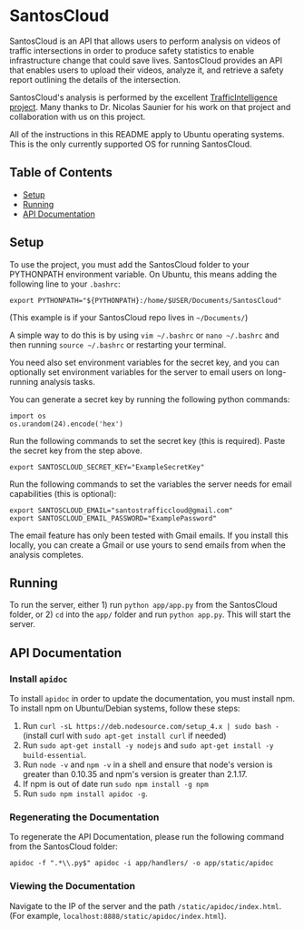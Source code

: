 # SantosCloud

SantosCloud is an API that allows users to perform analysis on videos of traffic intersections in order to produce safety statistics to enable infrastructure change that could save lives. SantosCloud provides an API that enables users to upload their videos, analyze it, and retrieve a safety report outlining the details of the intersection.

SantosCloud's analysis is performed by the excellent [TrafficIntelligence project](https://bitbucket.org/Nicolas/trafficintelligence/wiki/Home). Many thanks to Dr. Nicolas Saunier for his work on that project and collaboration with us on this project.

All of the instructions in this README apply to Ubuntu operating systems. This is the only currently supported OS for running SantosCloud.

## Table of Contents

- [Setup](#setup)
- [Running](#running)
- [API Documentation](#api-documentation)

## Setup

To use the project, you must add the SantosCloud folder to your PYTHONPATH environment variable. On Ubuntu, this means adding the following line to your `.bashrc`:

```
export PYTHONPATH="${PYTHONPATH}:/home/$USER/Documents/SantosCloud"
```

(This example is if your SantosCloud repo lives in `~/Documents/`)

A simple way to do this is by using `vim ~/.bashrc` or `nano ~/.bashrc` and then running `source ~/.bashrc` or restarting your terminal.

You need also set environment variables for the secret key, and you can optionally set environment variables for the server to email users on long-running analysis tasks. 

You can generate a secret key by running the following python commands:

```
import os
os.urandom(24).encode('hex')
```

Run the following commands to set the secret key (this is required). Paste the secret key from the step above.

```
export SANTOSCLOUD_SECRET_KEY="ExampleSecretKey"
```

Run the following commands to set the variables the server needs for email capabilities (this is optional):

```
export SANTOSCLOUD_EMAIL="santostrafficcloud@gmail.com"
export SANTOSCLOUD_EMAIL_PASSWORD="ExamplePassword"
```

The email feature has only been tested with Gmail emails. If you install this locally, you can create a Gmail or use yours to send emails from when the analysis completes.

## Running

To run the server, either 1) run `python app/app.py` from the SantosCloud folder, or 2) `cd` into the `app/` folder and run `python app.py`. This will start the server.

## API Documentation

### Install `apidoc`

To install `apidoc` in order to update the documentation, you must install npm. To install npm on Ubuntu/Debian systems, follow these steps:

1. Run `curl -sL https://deb.nodesource.com/setup_4.x | sudo bash -` (install curl with `sudo apt-get install curl` if needed)
2. Run `sudo apt-get install -y nodejs` and `sudo apt-get install -y build-essential`.
3. Run `node -v` and `npm -v` in a shell and ensure that node's version is greater than 0.10.35 and npm's version is greater than 2.1.17.
4. If npm is out of date run `sudo npm install -g npm`
5. Run `sudo npm install apidoc -g`.

### Regenerating the Documentation

To regenerate the API Documentation, please run the following command from the SantosCloud folder:

```
apidoc -f ".*\\.py$" apidoc -i app/handlers/ -o app/static/apidoc
```

### Viewing the Documentation

Navigate to the IP of the server and the path `/static/apidoc/index.html`. (For example, `localhost:8888/static/apidoc/index.html`).

